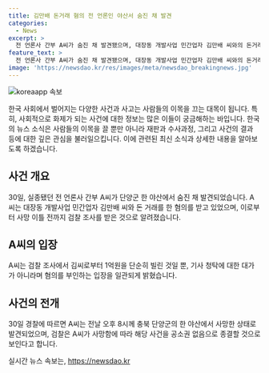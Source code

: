 ```yaml
---
title: 김만배 돈거래 혐의 전 언론인 야산서 숨진 채 발견
categories:
  - News
excerpt: >
  전 언론사 간부 A씨가 숨진 채 발견됐으며, 대장동 개발사업 민간업자 김만배 씨와의 돈거래를 받고 있었다. A씨는 2020년에 김씨로부터 1억원을 빌린 것으로 확인되었고, 김씨로부터 기사 청탁을 받았다는 의심이 제기됐다. 검찰은 세 차례에 걸쳐 A씨를 조사했고, A씨는 혐의를 부인했다. 이에 따라 해당 사건이 종결될 전망이다. A씨는 회사의 징계 처분에 불복해 패소했으며, 금전 거래를 정상적인 금전소비대차 계약으로 주장했다.
feature_text: >
  전 언론사 간부 A씨가 숨진 채 발견됐으며, 대장동 개발사업 민간업자 김만배 씨와의 돈거래를 받고 있었다. A씨는 2020년에 김씨로부터 1억원을 빌린 것으로 확인되었고, 김씨로부터 기사 청탁을 받았다는 의심이 제기됐다. 검찰은 세 차례에 걸쳐 A씨를 조사했고, A씨는 혐의를 부인했다. 이에 따라 해당 사건이 종결될 전망이다. A씨는 회사의 징계 처분에 불복해 패소했으며, 금전 거래를 정상적인 금전소비대차 계약으로 주장했다.
image: 'https://newsdao.kr/res/images/meta/newsdao_breakingnews.jpg'
---
```


<p><img src="https://newsdao.kr/res/images/meta/newsdao_breakingnews.jpg" alt="koreaapp 속보" /></p>

<p data-ke-size="size16">한국 사회에서 벌어지는 다양한 사건과 사고는 사람들의 이목을 끄는 대목이 됩니다. 특히, 사회적으로 화제가 되는 사건에 대한 정보는 많은 이들이 궁금해하는 바입니다. 한국의 뉴스 소식은 사람들의 이목을 끌 뿐만 아니라 재판과 수사과정, 그리고 사건의 결과 등에 대한 깊은 관심을 불러일으킵니다. 이에 관련된 최신 소식과 상세한 내용을 알아보도록 하겠습니다.</p>

<h2 data-ke-size="size26">사건 개요</h2>

<p data-ke-size="size16">30일, 실종됐던 전 언론사 간부 A씨가 단양군 한 야산에서 숨진 채 발견되었습니다. A씨는 대장동 개발사업 민간업자 김만배 씨와 돈 거래를 한 혐의를 받고 있었으며, 이로부터 사망 이틀 전까지 검찰 조사를 받은 것으로 알려졌습니다.</p>

<h2 data-ke-size="size26">A씨의 입장</h2>

<p data-ke-size="size16">A씨는 검찰 조사에서 김씨로부터 1억원을 단순히 빌린 것일 뿐, 기사 청탁에 대한 대가가 아니라며 혐의를 부인하는 입장을 일관되게 밝혔습니다.</p>

<h2 data-ke-size="size26">사건의 전개</h2>

<p data-ke-size="size16">30일 경찰에 따르면 A씨는 전날 오후 8시께 충북 단양군의 한 야산에서 사망한 상태로 발견되었으며, 검찰은 A씨가 사망함에 따라 해당 사건을 공소권 없음으로 종결할 것으로 보인다고 합니다.</p>
실시간 뉴스 속보는, <a href="https://newsdao.kr" rel="dofollow">https://newsdao.kr</a>


